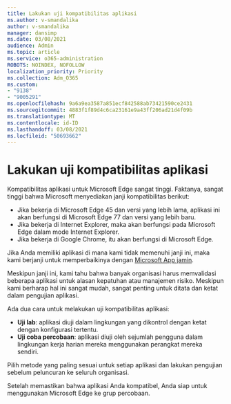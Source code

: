 ```yaml
---
title: Lakukan uji kompatibilitas aplikasi
ms.author: v-smandalika
author: v-smandalika
manager: dansimp
ms.date: 03/08/2021
audience: Admin
ms.topic: article
ms.service: o365-administration
ROBOTS: NOINDEX, NOFOLLOW
localization_priority: Priority
ms.collection: Adm_O365
ms.custom:
- "9138"
- "9005291"
ms.openlocfilehash: 9a6a9ea3587a851ecf842588ab73421590ce2431
ms.sourcegitcommit: 4883f1f89d4c6ca23161e9a43ff206ad21d4f09b
ms.translationtype: MT
ms.contentlocale: id-ID
ms.lasthandoff: 03/08/2021
ms.locfileid: "50693662"
---
```

# <a name="do-app-compatibility-testing"></a>Lakukan uji kompatibilitas aplikasi

Kompatibilitas aplikasi untuk Microsoft Edge sangat tinggi. Faktanya, sangat tinggi bahwa Microsoft menyediakan janji kompatibilitas berikut:
- Jika bekerja di Microsoft Edge 45 dan versi yang lebih lama, aplikasi ini akan berfungsi di Microsoft Edge 77 dan versi yang lebih baru.
- Jika bekerja di Internet Explorer, maka akan berfungsi pada Microsoft Edge dalam mode Internet Explorer.
- Jika bekerja di Google Chrome, itu akan berfungsi di Microsoft Edge.

Jika Anda memiliki aplikasi di mana kami tidak memenuhi janji ini, maka kami berjanji untuk memperbaikinya dengan [Microsoft App jamin](https://www.microsoft.com/fasttrack/microsoft-365/app-assure).

Meskipun janji ini, kami tahu bahwa banyak organisasi harus memvalidasi beberapa aplikasi untuk alasan kepatuhan atau manajemen risiko. Meskipun kami berharap hal ini sangat mudah, sangat penting untuk ditata dan ketat dalam pengujian aplikasi.

Ada dua cara untuk melakukan uji kompatibilitas aplikasi:

- **Uji lab**: aplikasi diuji dalam lingkungan yang dikontrol dengan ketat dengan konfigurasi tertentu.
- **Uji coba percobaan**: aplikasi diuji oleh sejumlah pengguna dalam lingkungan kerja harian mereka menggunakan perangkat mereka sendiri.

Pilih metode yang paling sesuai untuk setiap aplikasi dan lakukan pengujian sebelum peluncuran ke seluruh organisasi.

Setelah memastikan bahwa aplikasi Anda kompatibel, Anda siap untuk menggunakan Microsoft Edge ke grup percobaan.
